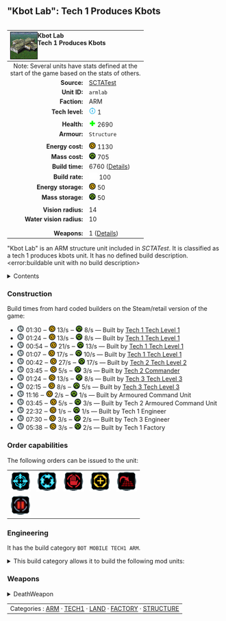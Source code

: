 "Kbot Lab": Tech 1 Produces Kbots
----
<table align="right">
    <thead>
        <tr>
            <th align="left" colspan="2">
                <img align="left" title="Kbot Lab unit icon" src="icons/units/ARMLAB_icon.png" />Kbot Lab<br />Tech 1 Produces Kbots
            </th>
        </tr>
    </thead>
    <tbody>
        <tr><td align="center" colspan="2">Note: Several units have stats defined at the<br />start of the game based on the stats of others.</td></tr>
        <tr>
            <td align="right"><strong>Source:</strong></td>
            <td><a href="SCTATest">SCTATest</a></td>
        </tr>
        <tr>
            <td align="right"><strong>Unit ID:</strong></td>
            <td><code>armlab</code></td>
        </tr>
        <tr>
            <td align="right"><strong>Faction:</strong></td>
            <td>ARM</td>
        </tr>
        <tr>
            <td align="right"><strong>Tech level:</strong></td>
            <td><img src="icons/T1.png" title="Tech 1" /> 1</td>
        </tr>
        <tr><td align="center" colspan="2"></td></tr>
        <tr>
            <td align="right"><strong>Health:</strong></td>
            <td><img src="icons/health.png" title="Health" /> 2690</td>
        </tr>
        <tr>
            <td align="right"><strong>Armour:</strong></td>
            <td><code>Structure</code></td>
        </tr>
        <tr><td align="center" colspan="2"></td></tr>
        <tr>
            <td align="right"><strong>Energy cost:</strong></td>
            <td><img src="icons/energy.png" title="Energy" /> 1130</td>
        </tr>
        <tr>
            <td align="right"><strong>Mass cost:</strong></td>
            <td><img src="icons/mass.png" title="Mass" /> 705</td>
        </tr>
        <tr>
            <td align="right"><strong>Build time:</strong></td>
            <td>6760 (<a href="#construction">Details</a>)</td>
        </tr>
        <tr>
            <td align="right"><strong>Build rate:</strong></td>
            <td><img src="icons/build.png" title="Build" /> 100</td>
        </tr>
        <tr>
            <td align="right"><strong>Energy storage:</strong></td>
            <td><img src="icons/energy.png" title="Energy" /> 50</td>
        </tr>
        <tr>
            <td align="right"><strong>Mass storage:</strong></td>
            <td><img src="icons/mass.png" title="Mass" /> 50</td>
        </tr>
        <tr><td align="center" colspan="2"></td></tr>
        <tr>
            <td align="right"><strong>Vision radius:</strong></td>
            <td>14</td>
        </tr>
        <tr>
            <td align="right"><strong>Water vision radius:</strong></td>
            <td>10</td>
        </tr>
        <tr><td align="center" colspan="2"></td></tr>
        <tr><td align="center" colspan="2"></td></tr>
        <tr>
            <td align="right"><strong>Weapons:</strong></td>
            <td>1 (<a href="#weapons">Details</a>)</td>
        </tr>
    </tbody>
</table>

"Kbot Lab" is an ARM structure unit included in *SCTATest*.
It is classified as a tech 1 produces kbots unit. It has no defined build description.<error:buildable unit with no build description>

<details>
<summary>Contents</summary>

1. – <a href="#construction">Construction</a>
2. – <a href="#order-capabilities">Order capabilities</a>
3. – <a href="#engineering">Engineering</a>
4. – <a href="#weapons">Weapons</a>
</details>

### Construction
Build times from hard coded builders on the Steam/retail version of the game:
* <img src="icons/time.png" title="Time" /> 01:30 ‒ <img src="icons/energy.png" title="Energy" /> 13/s ‒ <img src="icons/mass.png" title="Mass" /> 8/s — Built by <a href="ARMCA">Tech 1 Tech Level 1</a>
* <img src="icons/time.png" title="Time" /> 01:24 ‒ <img src="icons/energy.png" title="Energy" /> 13/s ‒ <img src="icons/mass.png" title="Mass" /> 8/s — Built by <a href="ARMCK">Tech 1 Tech Level 1</a>
* <img src="icons/time.png" title="Time" /> 00:54 ‒ <img src="icons/energy.png" title="Energy" /> 21/s ‒ <img src="icons/mass.png" title="Mass" /> 13/s — Built by <a href="ARMCS">Tech 1 Tech Level 1</a>
* <img src="icons/time.png" title="Time" /> 01:07 ‒ <img src="icons/energy.png" title="Energy" /> 17/s ‒ <img src="icons/mass.png" title="Mass" /> 10/s — Built by <a href="ARMCV">Tech 1 Tech Level 1</a>
* <img src="icons/time.png" title="Time" /> 00:42 ‒ <img src="icons/energy.png" title="Energy" /> 27/s ‒ <img src="icons/mass.png" title="Mass" /> 17/s — Built by <a href="ARMACK">Tech 2 Tech Level 2</a>
* <img src="icons/time.png" title="Time" /> 03:45 ‒ <img src="icons/energy.png" title="Energy" /> 5/s ‒ <img src="icons/mass.png" title="Mass" /> 3/s — Built by <a href="ARMDECOM">Tech 2 Commander</a>
* <img src="icons/time.png" title="Time" /> 01:24 ‒ <img src="icons/energy.png" title="Energy" /> 13/s ‒ <img src="icons/mass.png" title="Mass" /> 8/s — Built by <a href="ARMCH">Tech 3 Tech Level 3</a>
* <img src="icons/time.png" title="Time" /> 02:15 ‒ <img src="icons/energy.png" title="Energy" /> 8/s ‒ <img src="icons/mass.png" title="Mass" /> 5/s — Built by <a href="ARMCSA">Tech 3 Tech Level 3</a>
* <img src="icons/time.png" title="Time" /> 11:16 ‒ <img src="icons/energy.png" title="Energy" /> 2/s ‒ <img src="icons/mass.png" title="Mass" /> 1/s — Built by Armoured Command Unit
* <img src="icons/time.png" title="Time" /> 03:45 ‒ <img src="icons/energy.png" title="Energy" /> 5/s ‒ <img src="icons/mass.png" title="Mass" /> 3/s — Built by Tech 2 Armoured Command Unit
* <img src="icons/time.png" title="Time" /> 22:32 ‒ <img src="icons/energy.png" title="Energy" /> 1/s ‒ <img src="icons/mass.png" title="Mass" /> 1/s — Built by Tech 1 Engineer
* <img src="icons/time.png" title="Time" /> 07:30 ‒ <img src="icons/energy.png" title="Energy" /> 3/s ‒ <img src="icons/mass.png" title="Mass" /> 2/s — Built by Tech 3 Engineer
* <img src="icons/time.png" title="Time" /> 05:38 ‒ <img src="icons/energy.png" title="Energy" /> 3/s ‒ <img src="icons/mass.png" title="Mass" /> 2/s — Built by Tech 1 Factory

### Order capabilities
The following orders can be issued to the unit:
<table>
<td><img float="left" src="icons/orders/move.png" title="Move" /></td>
<td><img float="left" src="icons/orders/patrol.png" title="Patrol" /></td>
<td><img float="left" src="icons/orders/stop.png" title="Stop" /></td>
<td><img float="left" src="icons/orders/guard.png" title="Assist" /></td>
<td><img float="left" src="icons/orders/stand-ground.png" title="Fire State" /></td>
<tr>
<td><img float="left" src="icons/orders/pause.png" title="Pause Construction
Pause/unpause current construction order" /></td>
</table>

### Engineering
It has the build category <code>BOT MOBILE TECH1 ARM</code>. 
<details>
<summary>This build category allows it to build the following mod units:

</summary>

<table>
    <tr>
        <td><img src="icons/T1.png" title="T1" /></td>
        <td><a href="ARMCK"><img src="icons/units/ARMCK_icon.png" width="64px" /></a></td>
        <td><a href="ARMFLEA"><img src="icons/units/ARMFLEA_icon.png" width="64px" /></a></td>
        <td><a href="ARMPW"><img src="icons/units/ARMPW_icon.png" width="64px" /></a></td>
        <td><a href="ARMROCK"><img src="icons/units/ARMROCK_icon.png" width="64px" /></a></td>
        <td><a href="ARMWAR"><img src="icons/units/ARMWAR_icon.png" width="64px" /></a></td>
        <td><a href="ARMJETH"><img src="icons/units/ARMJETH_icon.png" width="64px" /></a></td>
        <td><a href="ARMHAM"><img src="icons/units/ARMHAM_icon.png" width="64px" /></a></td>
    </tr>
</table>

</details>


### Weapons
<details>
<summary>DeathWeapon</summary>
<p>
    <table>
        <tr>
            <td align="right"><strong>Damage:</strong></td>
            <td>200</td>
        </tr>
        <tr>
            <td align="right"><strong>Damage radius:</strong></td>
            <td>5</td>
        </tr>
        <tr>
            <td align="right"><strong>Damage type:</strong></td>
            <td><code>Normal</code></td>
        </tr>
        <tr>
            <td align="right"><strong>Flags:</strong></td>
            <td>Damage friendly</td>
        </tr>
    </table>
</p>
</details>


<table align=center>
<td>Categories : <a href="_categories.ARM">ARM</a> · <a href="_categories.TECH1">TECH1</a> · <a href="_categories.LAND">LAND</a> · <a href="_categories.FACTORY">FACTORY</a> · <a href="_categories.STRUCTURE">STRUCTURE</a>
